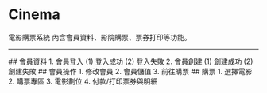 # Cinema
電影購票系統
內含會員資料、影院購票、票券打印等功能。
<hr>
  <ul>
  </ul> 
## 會員資料
1. 會員登入
  (1) 登入成功
  (2) 登入失敗
2. 會員創建
  (1) 創建成功
  (2) 創建失敗
## 會員操作
1. 修改會員
2. 會員儲值
3. 前往購票
## 購票
1. 選擇電影
2. 購票專區
3. 電影劃位
4. 付款/打印票券與明細
  
